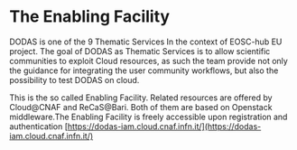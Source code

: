 # The Enabling Facility

DODAS is one of the 9 Thematic Services In the context of EOSC-hub EU project. The goal of DODAS as Thematic Services is to allow scientific communities to exploit Cloud resources, as such the team provide not only the guidance for integrating the user community workflows, but also the possibility to test DODAS on cloud.

This is the so called Enabling Facility. Related resources are offered by Cloud@CNAF and ReCaS@Bari. Both of them are based on Openstack middleware.The Enabling Facility is freely accessible upon registration and authentication [https://dodas-iam.cloud.cnaf.infn.it/](https://dodas-iam.cloud.cnaf.infn.it/)

